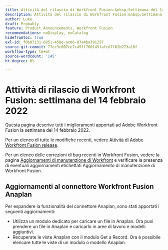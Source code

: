 ```yaml
---
title: Attività del rilascio di Workfront Fusion:&nbsp;Settimana del 14 febbraio 2022
description: Attività del rilascio di Workfront Fusion:&nbsp;Settimana del 14 febbraio 2022
author: Luke
draft: Probably
feature: Product Announcements, Workfront Fusion
recommendations: noDisplay, noCatalog
hidefromtoc: true
exl-id: f0b07131-6851-458e-ac06-07a4ba391257
source-git-commit: 77ec3c007ce7c49ff760145fafcd7f62b273a18f
workflow-type: tm+mt
source-wordcount: '145'
ht-degree: 0%

---
```


# Attività di rilascio di Workfront Fusion: settimana del 14 febbraio 2022

Questa pagina descrive tutti i miglioramenti apportati ad Adobe Workfront Fusion la settimana del 14 febbraio 2022.

Per un elenco di tutte le modifiche recenti, vedere [Attività di Adobe Workfront Fusion release](/help/workfront-fusion/fusion-product-releases/fusion-release-activity.md).

Per un elenco delle correzioni di bug recenti in Workfront Fusion, vedere la pagina [Aggiornamenti di manutenzione di Workfront](https://experienceleague.adobe.com/docs/workfront-known-issues/releases/current-updates.html?lang=it) e verificare la presenza di eventuali aggiornamenti etichettati Aggiornamento di manutenzione di Workfront Fusion.

## Aggiornamenti al connettore Workfront Fusion Anaplan

Per espandere la funzionalità del connettore Anaplan, sono stati apportati i seguenti aggiornamenti:

* Utilizza un modulo dedicato per caricare un file in Anaplan. Ora puoi prendere un file in Anaplan e caricarlo in aree di lavoro e modelli aggiuntivi.
* Recuperate le viste Anaplan con il modulo Get a Record. Ora è possibile elencare tutte le viste di un modulo o modello Anaplan.
